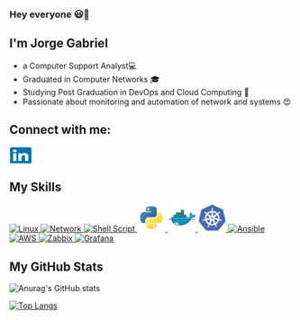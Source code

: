 ### Hey everyone :smiley::wave:

## I'm Jorge Gabriel
- a Computer Support Analyst💻
- Graduated in Computer Networks :mortar_board:
- Studying Post Graduation in DevOps and Cloud Computing :rocket:
- Passionate about monitoring and automation of network and systems :heart_eyes:

## Connect with me:
<a href="https://www.linkedin.com/in/jorge-gabriel" target="_blank">
<img align="center" alt="jorgegabriel-linkedin" height="30" width="40" src="https://raw.githubusercontent.com/devicons/devicon/master/icons/linkedin/linkedin-original.svg">
</a>

## My Skills
<!--- Linux Skill --->
<a href="https://pt.wikipedia.org/wiki/Linux" title="This is an HTML liked image">
	<img alt="Linux" src="https://img.icons8.com/color/48/000000/linux.png" width="50" height="50" style="max-width:100%;"/>
</a>

<!--- Network Skill --->
<a href="https://pt.wikipedia.org/wiki/Rede_de_computadores" title="This is an HTML liked image">
	<img alt="Network" src="https://img.icons8.com/plasticine/100/000000/thin-client.png" width="50" height="50" style="max-width:100%;"/>
</a>

<!--- Shell Scripting Skill --->
<a href="https://pt.wikipedia.org/wiki/Shell_script" title="This is an HTML liked image">
	<img alt="Shell Script" src="https://img.icons8.com/plasticine/100/000000/bash.png" width="50" height="50" style="max-width:100%;"/>
</a>

<!--- Python Skill --->
<a href="https://www.python.org/" title="This is an HTML liked image">
	<img alt="Python" src="https://raw.githubusercontent.com/devicons/devicon/master/icons/python/python-original.svg" width="50" height="50" style="max-width:100%;"/>
</a>

<!--- Docker --->
<a href="https://www.docker.com/" title="This is an HTML liked image">
	<img alt="Docker" src="https://raw.githubusercontent.com/devicons/devicon/master/icons/docker/docker-original.svg" width="50" height="50" style="max-width:100%;"/>
</a>

<!--- Kubernetes --->
<a href="https://kubernetes.io/" title="This is an HTML liked image">
	<img alt="Kubernetes" src="https://raw.githubusercontent.com/devicons/devicon/master/icons/kubernetes/kubernetes-plain.svg" width="50" height="50" style="max-width:100%;"/>
</a>

<!--- Ansible --->
<a href="https://www.ansible.com/" title="This is an HTML liked image">
	<img alt="Ansible" src="https://img.icons8.com/fluent/48/000000/ansible.png" width="50" height="50" style="max-width:100%;"/>
</a>

<!--- AWS --->
<a href="https://aws.amazon.com/" title="This is an HTML liked image">
	<img alt="AWS" src="https://img.icons8.com/color/48/000000/amazon-web-services.png" width="50" height="50" style="max-width:100%;"/>
</a>

<!--- Zabbix --->
<a href="https://www.zabbix.com/" title="This is an HTML liked image">
	<img alt="Zabbix" src="https://store-images.s-microsoft.com/image/apps.2274.3cf2166c-4134-4d3d-956d-9f14f6a979dd.c1a4156b-ce84-4433-96fc-8cc73e10b467.fe0b06e0-00dd-427d-a155-2db405e63ac2.png" width="50" height="50" style="max-width:100%;"/>
</a>

<!--- Grafana --->
<a href="https://grafana.com/" title="This is an HTML liked image">
	<img alt="Grafana" src="https://grafana.com/static/img/platform/grafana_enterprise_dark.svg" width="50" height="50" style="max-width:100%;"/>
</a>

## My GitHub Stats
![Anurag's GitHub stats](https://github-readme-stats.vercel.app/api?username=jorgegabrielti&show_icons=true&theme=merko)

[![Top Langs](https://github-readme-stats.vercel.app/api/top-langs/?username=jorgegabrielti&layout=compact)](https://github.com/jorgegabrielti/github-readme-stats)

<!--
**jorgegabrielti/jorgegabrielti** is a ✨ _special_ ✨ repository because its `README.md` (this file) appears on your GitHub profile.

Here are some ideas to get you started:

- 🔭 I’m currently working on ...
- 🌱 I’m currently learning ...
- 👯 I’m looking to collaborate on ...
- 🤔 I’m looking for help with ...
- 💬 Ask me about ...
- 📫 How to reach me: ...
- 😄 Pronouns: ...
- ⚡ Fun fact: ...
-->
